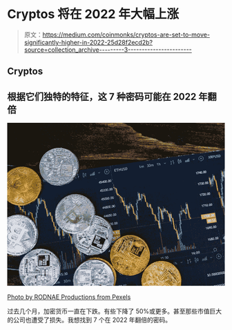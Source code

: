# Cryptos 将在 2022 年大幅上涨

> 原文：<https://medium.com/coinmonks/cryptos-are-set-to-move-significantly-higher-in-2022-25d28f2ecd2b?source=collection_archive---------3----------------------->

## Cryptos

## 根据它们独特的特征，这 7 种密码可能在 2022 年翻倍

![](img/9f63b6c1cfdb539c5b05d4f2b140327d.png)

[Photo by RODNAE Productions from Pexels](https://www.pexels.com/photo/close-up-shot-of-silver-and-gold-round-coins-8370752/)

过去几个月，加密货币一直在下跌。有些下降了 50%或更多。甚至那些市值巨大的公司也遭受了损失。我想找到 7 个在 2022 年翻倍的密码。
